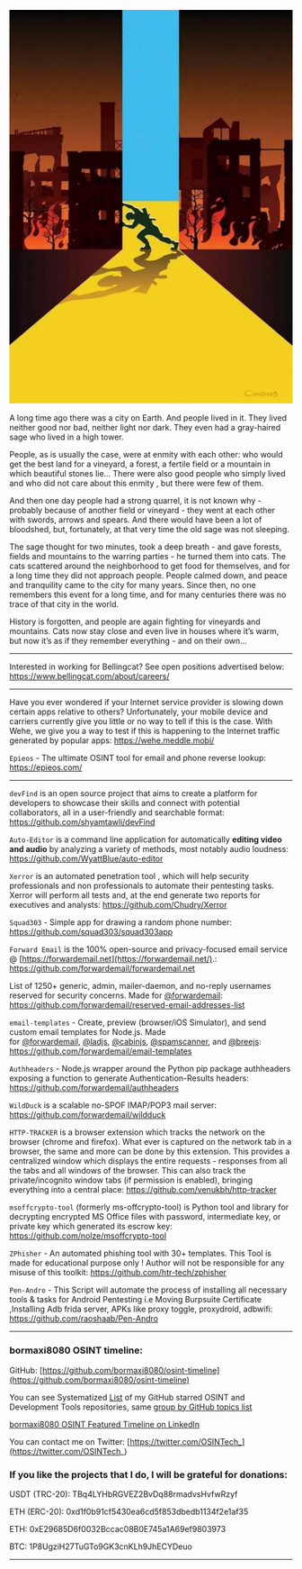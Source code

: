 ![alt text](img/41.jpg)

A long time ago there was a city on Earth. And people lived in it. They lived neither good nor bad, neither light nor dark. They even had a gray-haired sage who lived in a high tower.

People, as is usually the case, were at enmity with each other: who would get the best land for a vineyard, a forest, a fertile field or a mountain in which beautiful stones lie... There were also good people who simply lived and who did not care about this enmity , but there were few of them.

And then one day people had a strong quarrel, it is not known why - probably because of another field or vineyard - they went at each other with swords, arrows and spears. And there would have been a lot of bloodshed, but, fortunately, at that very time the old sage was not sleeping.

The sage thought for two minutes, took a deep breath - and gave forests, fields and mountains to the warring parties - he turned them into cats. The cats scattered around the neighborhood to get food for themselves, and for a long time they did not approach people. People calmed down, and peace and tranquility came to the city for many years. Since then, no one remembers this event for a long time, and for many centuries there was no trace of that city in the world.

History is forgotten, and people are again fighting for vineyards and mountains. Cats now stay close and even live in houses where it’s warm, but now it’s as if they remember everything - and on their own...

----

Interested in working for Bellingcat? See open positions advertised below: https://www.bellingcat.com/about/careers/

----

Have you ever wondered if your Internet service provider is slowing down certain apps relative to others? Unfortunately, your mobile device and carriers currently give you little or no way to tell if this is the case. With Wehe, we give you a way to test if this is happening to the Internet traffic generated by popular apps: https://wehe.meddle.mobi/

```Epieos``` - The ultimate OSINT tool for email and phone reverse lookup: https://epieos.com/

----

```devFind``` is an open source project that aims to create a platform for developers to showcase their skills and connect with potential collaborators, all in a user-friendly and searchable format: https://github.com/shyamtawli/devFind

```Auto-Editor``` is a command line application for automatically **editing video and audio** by analyzing a variety of methods, most notably audio loudness: https://github.com/WyattBlue/auto-editor

```Xerror``` is an automated penetration tool , which will help security professionals and non professionals to automate their pentesting tasks. Xerror will perform all tests and, at the end generate two reports for executives and analysts: https://github.com/Chudry/Xerror

```Squad303``` - Simple app for drawing a random phone number: https://github.com/squad303/squad303app

```Forward Email``` is the 100% open-source and privacy-focused email service @ [https://forwardemail.net](https://forwardemail.net/).: https://github.com/forwardemail/forwardemail.net

List of 1250+ generic, admin, mailer-daemon, and no-reply usernames reserved for security concerns. Made for [@forwardemail](https://github.com/forwardemail): https://github.com/forwardemail/reserved-email-addresses-list

```email-templates``` - Create, preview (browser/iOS Simulator), and send custom email templates for Node.js. Made for [@forwardemail](https://github.com/forwardemail), [@ladjs](https://github.com/ladjs), [@cabinjs](https://github.com/cabinjs), [@spamscanner](https://github.com/spamscanner), and [@breejs](https://github.com/breejs): https://github.com/forwardemail/email-templates

```Authheaders``` - Node.js wrapper around the Python pip package authheaders exposing a function to generate Authentication-Results headers: https://github.com/forwardemail/authheaders

```WildDuck``` is a scalable no-SPOF IMAP/POP3 mail server: https://github.com/forwardemail/wildduck

```HTTP-TRACKER``` is a browser extension which tracks the network on the browser (chrome and firefox). What ever is captured on the network tab in a browser, the same and more can be done by this extension. This provides a centralized window which displays the entire requests - responses from all the tabs and all windows of the browser. This can also track the private/incognito window tabs (if permission is enabled), bringing everything into a central place: https://github.com/venukbh/http-tracker

```msoffcrypto-tool``` (formerly ms-offcrypto-tool) is Python tool and library for decrypting encrypted MS Office files with password, intermediate key, or private key which generated its escrow key: https://github.com/nolze/msoffcrypto-tool

```ZPhisher``` - An automated phishing tool with 30+ templates. This Tool is made for educational purpose only ! Author will not be responsible for any misuse of this toolkit: https://github.com/htr-tech/zphisher

```Pen-Andro``` - This Script will automate the process of installing all necessary tools & tasks for Android Pentesting i.e Moving Burpsuite Certificate ,Installing Adb frida server, APKs like proxy toggle, proxydroid, adbwifi: https://github.com/raoshaab/Pen-Andro

----
### bormaxi8080 OSINT timeline:

GitHub: [https://github.com/bormaxi8080/osint-timeline](https://github.com/bormaxi8080/osint-timeline)

You can see Systematized [List](https://github.com/bormaxi8080/github-starred-repos-builder/blob/main/starred_repos.md) of my GitHub starred OSINT and Development Tools repositories, same [group by GitHub topics list](https://github.com/bormaxi8080/starred)

[bormaxi8080 OSINT Featured Timeline on LinkedIn](https://www.linkedin.com/in/osintech/details/featured/)

You can contact me on Twitter: [https://twitter.com/OSINTech_](https://twitter.com/OSINTech_)
### If you like the projects that I do, I will be grateful for donations:

USDT (TRC-20): TBq4LYHbRGVEZ2BvDq88rmadvsHvfwRzyf

ETH (ERC-20): 0xd1f0b91cf5430ea6cd5f853dbedb1134f2e1af35

ETH: 0xE29685D6f0032Bccac08B0E745a1A69ef9803973

BTC: 1P8UgziH27TuGTo9GK3cnKLh9JhECYDeuo

----
